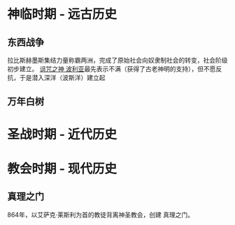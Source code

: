 # 神临时期 - 远古历史
## 东西战争
拉比斯赫墨斯集结力量称霸两洲，完成了原始社会向奴隶制社会的转变，社会阶级初步建立。
[诅咒之神 波利亚](主要人物/吉戴尔斯/诅咒之神%20波利亚.md)最先表示不满（获得了古老神明的支持），但不愿反抗，于是潜入深洋（波斯洋）建立起

## 万年白树

# 圣战时期 - 近代历史

# 教会时期 - 现代历史
## 真理之门
864年，以艾萨克·莱斯利为首的教徒背离神圣教会，创建 真理之门。
